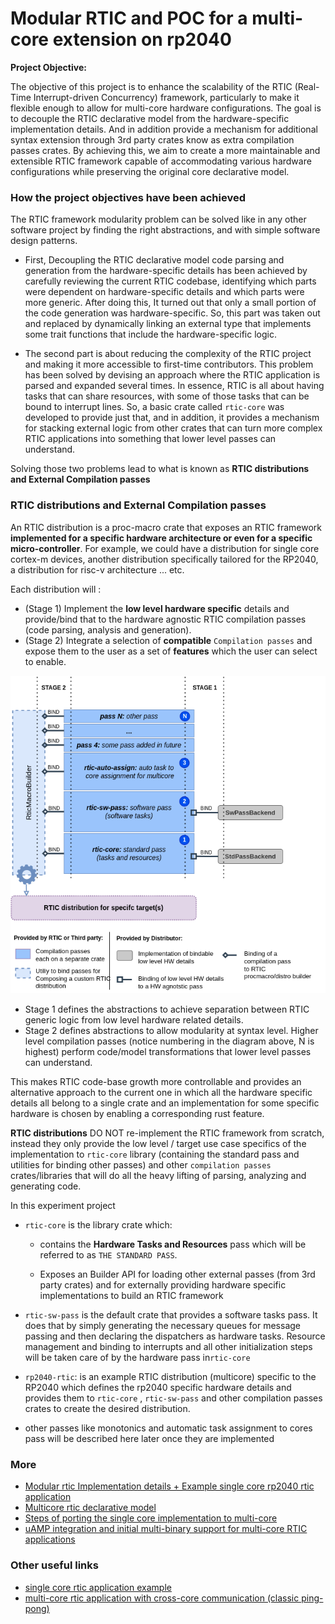 # Modular RTIC and POC for a multi-core extension on rp2040

**Project Objective:** 

The objective of this project is to enhance the scalability of the RTIC (Real-Time Interrupt-driven Concurrency) framework, particularly to make it flexible enough to allow for multi-core hardware configurations. The goal is to decouple the RTIC declarative model from the hardware-specific implementation details. And in addition provide a mechanism for additional syntax extension through 3rd party crates know as extra compilation passes crates. By achieving this, we aim to create a more maintainable and extensible RTIC framework capable of accommodating various hardware configurations while preserving the original core declarative model.

### How the project objectives have been achieved
The RTIC framework modularity problem can be solved like in any other software project by finding the right abstractions, and with simple software design patterns. 

- First, Decoupling the RTIC declarative model code parsing and generation from the hardware-specific details has been achieved by carefully reviewing the current RTIC codebase, identifying which parts were dependent on hardware-specific details and which parts were more generic. After doing this, It turned out that only a small portion of the code generation was hardware-specific. So, this part was taken out and replaced by dynamically linking an external type that implements some trait functions that include the hardware-specific logic. 

- The second part is about reducing the complexity of the RTIC project and making it more accessible to first-time contributors. This problem has been solved by devising an approach where the RTIC application is parsed and expanded several times. In essence, RTIC is all about having tasks that can share resources, with some of those tasks that can be bound to interrupt lines. So, a basic crate called `rtic-core` was developed to provide just that, and in addition, it provides a mechanism for stacking external logic from other crates that can turn more complex RTIC applications into something that lower level passes can understand. 

Solving those two problems lead to what is known as **RTIC distributions and External Compilation passes**

### **RTIC distributions** and External Compilation passes

An RTIC distribution is a proc-macro crate that exposes an RTIC framework **implemented for a specific hardware architecture or even for a specific micro-controller**. For example, we could have a distribution for single core cortex-m devices, another distribution specifically tailored for the RP2040, a distribution for risc-v architecture ... etc. 

Each distribution will :

- (Stage 1) Implement the **low level hardware specific** details and provide/bind that to the hardware agnostic RTIC compilation passes (code parsing, analysis and generation).
- (Stage 2) Integrate a selection of **compatible** `Compilation passes` and expose them to the user as a set of **features** which the user can select to enable.

![stack](modular_arch.white.png)  

- Stage 1 defines the abstractions to achieve separation between RTIC generic logic from low level hardware related details.
- Stage 2 defines abstractions to allow modularity at syntax level. Higher level compilation passes (notice numbering in the diagram above, N is highest) perform code/model transformations that lower level passes can understand.

This makes RTIC code-base growth more controllable and provides an alternative approach to the current one in which all the hardware specific details all belong to a single crate and an implementation for some specific hardware is chosen by enabling a corresponding rust feature. 

**RTIC distributions** DO NOT re-implement the RTIC framework from scratch, instead they only provide the low level / target use case specifics of the implementation to `rtic-core` library (containing the standard pass and utilities for binding other passes)  and other `compilation passes` crates/libraries that will do all the heavy lifting of parsing, analyzing and generating code.

In this experiment project

- `rtic-core` is the library crate which:

  - contains the **Hardware Tasks and Resources** pass which will be referred to as `THE STANDARD PASS`.

  - Exposes an Builder API for loading other external passes (from 3rd party crates) and for externally providing hardware specific implementations to build an RTIC framework 

- `rtic-sw-pass` is the default crate that provides a software tasks pass. It does that by simply generating the necessary queues for message passing and then declaring the dispatchers as hardware tasks. Resource management and binding to interrupts and all other initialization steps will be taken care of by the hardware pass in`rtic-core`

- `rp2040-rtic`: is an example RTIC distribution (multicore) specific to the RP2040 which defines the rp2040 specific hardware details and provides them to  `rtic-core` , `rtic-sw-pass` and other compilation passes crates to create the desired distribution.  

- other passes like monotonics and automatic task assignment to cores pass will be described here later once they are implemented



### More

- [Modular rtic Implementation details + Example single core rp2040 rtic application](modular_rtic_impl.md)
- [Multicore rtic declarative model](rtic_mc.md)
- [Steps of porting the single core implementation to multi-core](rtic_mc_steps.md)
- [uAMP integration and initial multi-binary support for multi-core RTIC applications](microamp_integration.md)

### Other useful links
- [single core rtic application example](rp2040-rtic/examples/hello_rtic.rs) 
- [multi-core rtic application with cross-core communication (classic ping-pong)](rp2040-rtic/examples/ping_pong.rs)  
